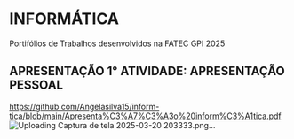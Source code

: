 # INFORMÁTICA
Portifólios de Trabalhos desenvolvidos na FATEC GPI 2025 
## APRESENTAÇÃO 1° ATIVIDADE: APRESENTAÇÃO PESSOAL

https://github.com/Angelasilva15/inform-tica/blob/main/Apresenta%C3%A7%C3%A3o%20inform%C3%A1tica.pdf
![Uploading Captura de tela 2025-03-20 203333.png…]()
